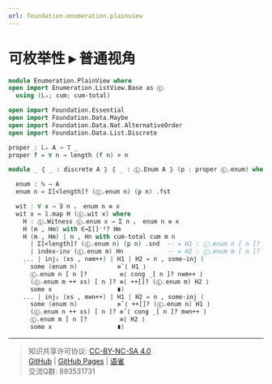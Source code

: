 ```yaml
---
url: foundation.enumeration.plainview
---
```


# 可枚举性 ▸ 普通视角

```agda
module Enumeration.PlainView where
open import Enumeration.ListView.Base as Ⓛ
  using (𝕃ₙ; cum; cum-total)

open import Foundation.Essential
open import Foundation.Data.Maybe
open import Foundation.Data.Nat.AlternativeOrder
open import Foundation.Data.List.Discrete

proper : 𝕃ₙ A → 𝕋 _
proper f = ∀ n → length (f n) > n

module _ ⦃ _ : discrete A ⦄ ⦃ _ : Ⓛ.Enum A ⦄ (p : proper Ⓛ.enum) where

  enum : ℕ → A
  enum n = Σ[<length]? (Ⓛ.enum n) (p n) .fst

  wit : ∀ x → ∃ n ， enum n ≡ x
  wit x = 𝟙.map H (Ⓛ.wit x) where
    H : Ⓛ.Witness Ⓛ.enum x → Σ n ， enum n ≡ x
    H (m , Hm) with ∈→Σ[]⁻¹? Hm
    H (m , Hm) | n , Hn with cum-total cum m n
      | Σ[<length]? (Ⓛ.enum n) (p n) .snd  -- = H1 : Ⓛ.enum n [ n ]? ≡ some (enum n)
      | index-inv (Ⓛ.enum m) Hn            -- = H2 : Ⓛ.enum m [ n ]? ≡ some x
    ... | inj₁ (xs , n≡m++) | H1 | H2 = n , some-inj (
      some (enum n)           ≡˘⟨ H1 ⟩
      Ⓛ.enum n [ n ]?         ≡⟨ cong _[ n ]? n≡m++ ⟩
      (Ⓛ.enum m ++ xs) [ n ]? ≡⟨ ++[]? (Ⓛ.enum m) H2 ⟩
      some x                  ∎)
    ... | inj₂ (xs , m≡n++) | H1 | H2 = n , some-inj (
      some (enum n)           ≡˘⟨ ++[]? (Ⓛ.enum n) H1 ⟩
      (Ⓛ.enum n ++ xs) [ n ]? ≡˘⟨ cong _[ n ]? m≡n++ ⟩
      Ⓛ.enum m [ n ]?         ≡⟨ H2 ⟩
      some x                  ∎)
```

---
> 知识共享许可协议: [CC-BY-NC-SA 4.0](https://creativecommons.org/licenses/by-nc-sa/4.0/deed.zh)  
> [GitHub](https://github.com/choukh/MetaLogic/blob/main/src/Enumeration/PlainView.lagda.md) | [GitHub Pages](https://choukh.github.io/MetaLogic/Enumeration.PlainView.html) | [语雀](https://www.yuque.com/ocau/metalogic/enumeration.plainview)  
> 交流Q群: 893531731
